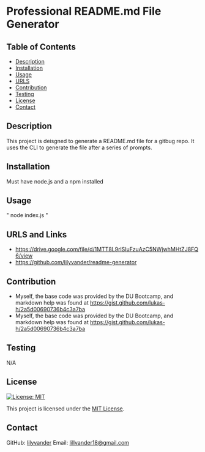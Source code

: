 
# Professional README.md File Generator 

## Table of Contents
- [Description](#description)
- [Installation](#installation)
- [Usage](#usage)
- [URLS](#urls)
- [Contribution](#contribution)
- [Testing](#testing)
- [License](#license)
- [Contact](#contact)

## Description
This project is deisgned to generate a README.md file for a gitbug repo.  It uses the CLI to generate the file after a series of prompts.

## Installation
Must have node.js and a npm installed

## Usage
" node index.js "

## URLS and Links
* https://drive.google.com/file/d/1MTT8L9rlSIuFzuAzC5NWjwhMHtZJ8FQ6/view 
* https://github.com/lilyvander/readme-generator

## Contribution
* Myself, the base code was provided by the DU Bootcamp, and markdown help was found at https://gist.github.com/lukas-h/2a5d00690736b4c3a7ba
* Myself, the base code was provided by the DU Bootcamp, and markdown help was found at https://gist.github.com/lukas-h/2a5d00690736b4c3a7ba

## Testing
N/A

## License
[![License: MIT](https://img.shields.io/badge/License-MIT-yellow.svg)](https://opensource.org/licenses/MIT)

This project is licensed under the [MIT License](LICENSE).

## Contact
GitHub: [lilyvander](https://github.com/lilyvander)
Email: lillvander18@gmail.com
